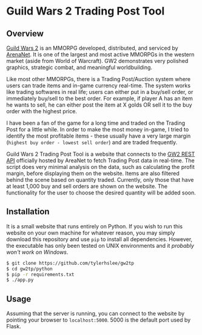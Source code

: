 # Guild Wars 2 Trading Post Tool
## Overview
[Guild Wars 2](https://www.guildwars2.com/en/) is an MMORPG developed, distributed, and serviced by [ArenaNet](https://www.arena.net/). It is one of the largest and most active MMORPGs in the western market (aside from World of Warcraft). GW2 demonstrates very polished graphics, strategic combat, and meaningful worldbuilding.

Like most other MMORPGs, there is a Trading Post/Auction system where users can trade items and in-game currency real-time. The system works like trading softwares in real life; users can either put in a buy/sell order, or immediately buy/sell to the best order. For example, if player A has an item he wants to sell, he can either post the item at X golds OR sell it to the buy order with the highest price.

I have been a fan of the game for a long time and traded on the Trading Post for a little while. In order to make the most money in-game, I tried to identify the most profitable items - these usually have a very large margin (`highest buy order - lowest sell order`) and are traded frequently.

Guild Wars 2 Trading Post Tool is a website that connects to the [GW2 REST API](https://account.arena.net/applications) officially hosted by AreaNet to fetch Trading Post data in real-time. The script does very minimal analysis on the data, such as calculating the profit margin, before displaying them on the website. Items are also filtered behind the scene based on quantity traded. Currently, only those that have at least 1,000 buy and sell orders are shown on the website. The functionality for the user to choose the desired quantity will be added soon.

## Installation
It is a small website that runs entirely on Python. If you wish to run this website on your own machine for whatever reason, you may simply download this repository and use `pip` to install all dependencies. However, the executable has only been tested on UNIX environments and it _probably won't work on Windows_.

```bash
$ git clone https://github.com/tylerhslee/gw2tp
$ cd gw2tp/python
$ pip -r requirements.txt
$ ./app.py
```

## Usage
Assuming that the server is running, you can connect to the website by pointing your browser to `localhost:5000`. 5000 is the default port used by Flask.
